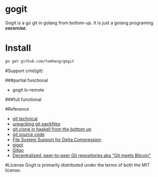 # gogit

Gogit is a go git in golang from bottom-up. It is just a golang programing ***excercise***.


# Install

~~~bash
go get github.com/tomheng/gogit
~~~

#Support cmd(git)

###partial functional
* gogit ls-remote

###full functional


#Reference

* [git technical](https://github.com/git/git/tree/master/Documentation/technical)
* [unpacking git packfiles](https://codewords.recurse.com/issues/three/unpacking-git-packfiles/)
* [git clone in haskell from the bottom up](http://stefan.saasen.me/articles/git-clone-in-haskell-from-the-bottom-up)
* [git source code](https://github.com/git/git)
* [File System Support for Delta Compression](http://mail.xmailserver.net/xdfs.pdf)
* [gigot](https://github.com/remyoudompheng/gigot)
* [Gitgo](https://github.com/ChimeraCoder/gitgo/)
* [Decentralized, peer-to-peer Git repositories aka "Git meets Bitcoin"](https://github.com/gitchain/gitchain)

#License
Gogit is primarily distributed under the terms of both the MIT license.